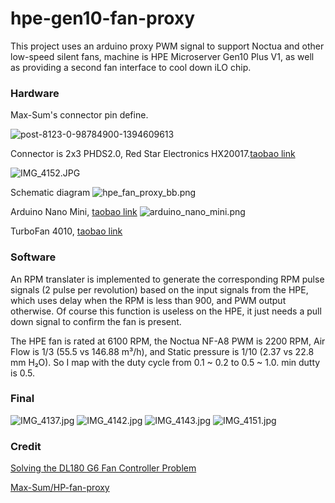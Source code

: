 # hpe-gen10-fan-proxy
This project uses an arduino proxy PWM signal to support Noctua and other low-speed silent fans, machine is HPE Microserver Gen10 Plus V1, as well as providing a second fan interface to cool down iLO chip.

### Hardware
Max-Sum's connector pin define.

![post-8123-0-98784900-1394609613](https://raw.githubusercontent.com/Max-Sum/HP-fan-proxy/master/images/post-8123-0-98784900-1394609613.png)

Connector is 2x3 PHDS2.0, Red Star Electronics HX20017.[taobao link](https://m.tb.cn/h.gZnKOee5pgJFSKW) 

![IMG_4152.JPG](https://raw.githubusercontent.com/zhaoyingpu/hpe-gen10-fan-proxy/master/images/IMG_4152.JPG)

Schematic diagram
![hpe_fan_proxy_bb.png](https://raw.githubusercontent.com/zhaoyingpu/hpe-gen10-fan-proxy/master/images/hpe_fan_proxy_bb.png)

Arduino Nano Mini, [taobao link](https://m.tb.cn/h.gZMNWzPMlKCnLvb) 
![arduino_nano_mini.png](https://raw.githubusercontent.com/zhaoyingpu/hpe-gen10-fan-proxy/master/images/arduino_nano_mini.png)

TurboFan 4010, [taobao link](https://m.tb.cn/h.g01uqRhDhxVOKu0) 

### Software
An RPM translater is implemented to generate the corresponding RPM pulse signals (2 pulse per revolution) based on the input signals from the HPE, which uses delay when the RPM is less than 900, and PWM output otherwise. Of course this function is useless on the HPE, it just needs a pull down signal to confirm the fan is present.

The HPE fan is rated at 6100 RPM, the Noctua NF-A8 PWM is 2200 RPM, Air Flow is 1/3 (55.5 vs 146.88 m³/h), and Static pressure is 1/10 (2.37 vs 22.8 mm H₂O). So I map with the duty cycle from 0.1 ~ 0.2 to 0.5 ~ 1.0. min dutty is 0.5.

### Final
![IMG_4137.jpg](https://raw.githubusercontent.com/zhaoyingpu/hpe-gen10-fan-proxy/master/images/IMG_4137.jpg)
![IMG_4142.jpg](https://raw.githubusercontent.com/zhaoyingpu/hpe-gen10-fan-proxy/master/images/IMG_4142.jpg)
![IMG_4143.jpg](https://raw.githubusercontent.com/zhaoyingpu/hpe-gen10-fan-proxy/master/images/IMG_4143.jpg)
![IMG_4151.jpg](https://raw.githubusercontent.com/zhaoyingpu/hpe-gen10-fan-proxy/master/images/IMG_4151.jpg)

### Credit
[Solving the DL180 G6 Fan Controller Problem](https://www.chamberofunderstanding.co.uk/2019/02/16/solving-the-dl180-g6-fan-controller-problem)

[Max-Sum/HP-fan-proxy](https://github.com/Max-Sum/HP-fan-proxy)
